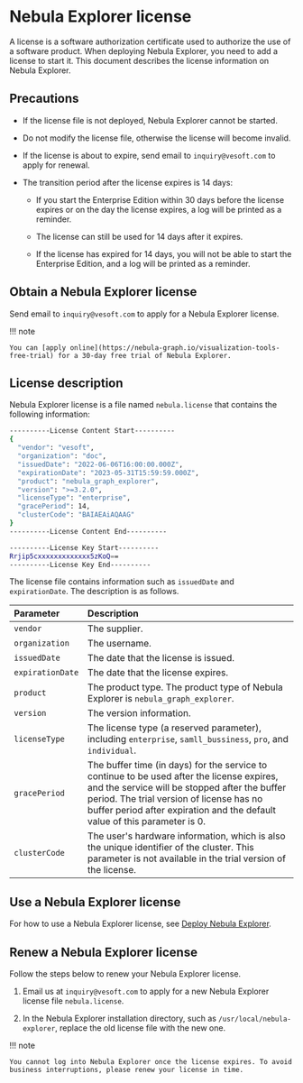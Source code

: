# Nebula Explorer license

A license is a software authorization certificate used to authorize the use of a software product. When deploying Nebula Explorer, you need to add a license to start it. This document describes the license information on Nebula Explorer.


## Precautions

- If the license file is not deployed, Nebula Explorer cannot be started.

- Do not modify the license file, otherwise the license will become invalid.

- If the license is about to expire, send email to `inquiry@vesoft.com` to apply for renewal.

- The transition period after the license expires is 14 days:

  - If you start the Enterprise Edition within 30 days before the license expires or on the day the license expires, a log will be printed as a reminder.

  - The license can still be used for 14 days after it expires.

  - If the license has expired for 14 days, you will not be able to start the Enterprise Edition, and a log will be printed as a reminder.


## Obtain a Nebula Explorer license

Send email to `inquiry@vesoft.com` to apply for a Nebula Explorer license.

!!! note

    You can [apply online](https://nebula-graph.io/visualization-tools-free-trial) for a 30-day free trial of Nebula Explorer.

## License description

Nebula Explorer license is a file named `nebula.license` that contains the following information:

```bash
----------License Content Start----------
{
  "vendor": "vesoft",
  "organization": "doc",
  "issuedDate": "2022-06-06T16:00:00.000Z",
  "expirationDate": "2023-05-31T15:59:59.000Z",
  "product": "nebula_graph_explorer",
  "version": ">=3.2.0",
  "licenseType": "enterprise",
  "gracePeriod": 14,
  "clusterCode": "BAIAEAiAQAAG"
}
----------License Content End----------

----------License Key Start----------
Rrjip5cxxxxxxxxxxxxx5zKoQ==
----------License Key End----------
```

The license file contains information such as `issuedDate` and `expirationDate`. The description is as follows.

|Parameter|Description|
|:---|:---|
|`vendor`|The supplier.|
|`organization`|The username.|
|`issuedDate`|The date that the license is issued. |
|`expirationDate`|The date that the license expires.|
|`product`|The product type. The product type of Nebula Explorer is `nebula_graph_explorer`.|
|`version`|The version information.|
|`licenseType`|The license type (a reserved parameter), including `enterprise`, `samll_bussiness`, `pro`, and `individual`. |
|`gracePeriod`| The buffer time (in days) for the service to continue to be used after the license expires, and the service will be stopped after the buffer period. The trial version of license has no buffer period after expiration and the default value of this parameter is 0. |
|`clusterCode`| The user's hardware information, which is also the unique identifier of the cluster. This parameter is not available in the trial version of the license. |


## Use a Nebula Explorer license

For how to use a Nebula Explorer license, see [Deploy Nebula Explorer](ex-ug-deploy.md).

## Renew a Nebula Explorer license

Follow the steps below to renew your Nebula Explorer license.

1. Email us at `inquiry@vesoft.com` to apply for a new Nebula Explorer license file `nebula.license`.

2. In the Nebula Explorer installation directory, such as `/usr/local/nebula-explorer`, replace the old license file with the new one. 

!!! note

    You cannot log into Nebula Explorer once the license expires. To avoid business interruptions, please renew your license in time. 
    
